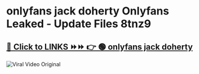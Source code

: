 
 # onlyfans jack doherty Onlyfans Leaked - Update Files 8tnz9

## <h2><a href="https://clipsfans.com/onlyfans_jack_doherty&ref=git">🔗 Click to LINKS ⏩⏩ 👉 🟢 onlyfans jack doherty </a></h2>

<a href="https://clipsfans.com/onlyfans_jack_doherty&ref=git" rel="nofollow" data-target="animated-image.originalLink"><img src="https://i.ibb.co.com/xMMVF88/686577567.gif" alt="Viral Video Original" style="max-width: 100%; display: inline-block;" data-target="animated-image.originalImage"></a>

